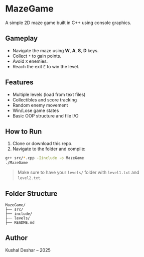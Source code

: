 # MazeGame

A simple 2D maze game built in C++ using console graphics.

##  Gameplay

- Navigate the maze using **W**, **A**, **S**, **D** keys.
- Collect `*` to gain points.
- Avoid `X` enemies.
- Reach the exit `E` to win the level.

##  Features

- Multiple levels (load from text files)
- Collectibles and score tracking
- Random enemy movement
- Win/Lose game states
- Basic OOP structure and file I/O

##  How to Run

1. Clone or download this repo.
2. Navigate to the folder and compile:

```bash
g++ src/*.cpp -Iinclude -o MazeGame
./MazeGame
```

> Make sure to have your `levels/` folder with `level1.txt` and `level2.txt`.

##  Folder Structure

```
MazeGame/
├── src/
├── include/
├── levels/
├── README.md
```

##  Author

Kushal Deshar – 2025
